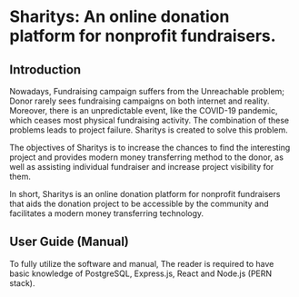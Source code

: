# Sharitys: An online donation platform for nonprofit fundraisers.

## Introduction

Nowadays, Fundraising campaign suffers from the Unreachable problem; Donor rarely sees fundraising campaigns on both internet and reality. Moreover, there is an unpredictable event, like the COVID-19 pandemic, which ceases most physical fundraising activity. The combination of these problems leads to project failure. Sharitys is created to solve this problem.

The objectives of Sharitys is to increase the chances to find the interesting project and provides modern money transferring method to the donor, as well as assisting individual fundraiser and increase project visibility for them.

In short, Sharitys is an online donation platform for nonprofit fundraisers that aids the donation project to be accessible by the community and facilitates a modern money transferring technology.

## User Guide (Manual)

To fully utilize the software and manual, The reader is required to have basic knowledge of PostgreSQL, Express.js, React and Node.js (PERN stack).

